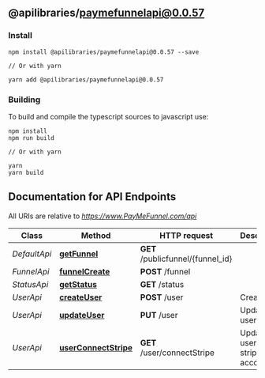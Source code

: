## @apilibraries/paymefunnelapi@0.0.57

### Install

```
npm install @apilibraries/paymefunnelapi@0.0.57 --save

// Or with yarn

yarn add @apilibraries/paymefunnelapi@0.0.57

```

### Building

To build and compile the typescript sources to javascript use:
```
npm install
npm run build

// Or with yarn

yarn
yarn build
```

## Documentation for API Endpoints

All URIs are relative to *https://www.PayMeFunnel.com/api*

Class | Method | HTTP request | Description
------------ | ------------- | ------------- | -------------
*DefaultApi* | [**getFunnel**](DefaultApi.md#getfunnel) | **GET** /publicfunnel/{funnel_id} | 
*FunnelApi* | [**funnelCreate**](FunnelApi.md#funnelcreate) | **POST** /funnel | 
*StatusApi* | [**getStatus**](StatusApi.md#getstatus) | **GET** /status | 
*UserApi* | [**createUser**](UserApi.md#createuser) | **POST** /user | Create user
*UserApi* | [**updateUser**](UserApi.md#updateuser) | **PUT** /user | Update user
*UserApi* | [**userConnectStripe**](UserApi.md#userconnectstripe) | **GET** /user/connectStripe | Update user&#39;s stripe account

